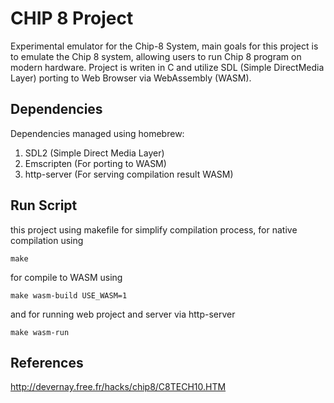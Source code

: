 # CHIP 8 Project

Experimental emulator for the Chip-8 System, main goals for this project is to emulate the Chip 8 system, allowing users to run Chip 8 program on modern hardware. Project is writen in C and utilize SDL (Simple DirectMedia Layer) porting to Web Browser via WebAssembly (WASM).

## Dependencies

Dependencies managed using homebrew:

1. SDL2 (Simple Direct Media Layer)
2. Emscripten (For porting to WASM)
3. http-server (For serving compilation result WASM)

## Run Script

this project using makefile for simplify compilation process, for native compilation using

```
make
```

for compile to WASM using

```
make wasm-build USE_WASM=1
```

and for running web project and server via http-server

```
make wasm-run
```

## References

http://devernay.free.fr/hacks/chip8/C8TECH10.HTM

